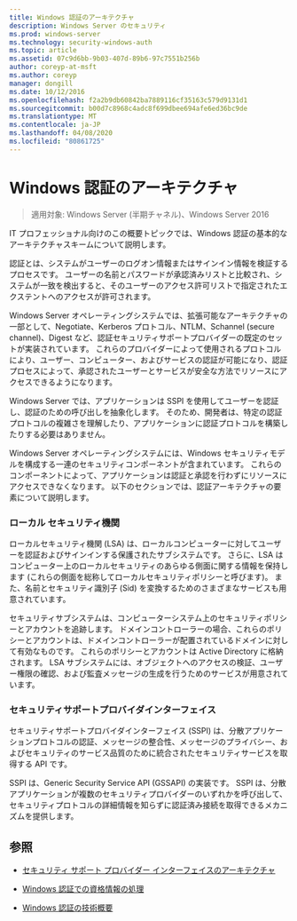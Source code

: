 ```yaml
---
title: Windows 認証のアーキテクチャ
description: Windows Server のセキュリティ
ms.prod: windows-server
ms.technology: security-windows-auth
ms.topic: article
ms.assetid: 07c9d6bb-9b03-407d-89b6-97c7551b256b
author: coreyp-at-msft
ms.author: coreyp
manager: dongill
ms.date: 10/12/2016
ms.openlocfilehash: f2a2b9db60842ba7889116cf35163c579d9131d1
ms.sourcegitcommit: b00d7c8968c4adc8f699dbee694afe6ed36bc9de
ms.translationtype: MT
ms.contentlocale: ja-JP
ms.lasthandoff: 04/08/2020
ms.locfileid: "80861725"
---
```

# <a name="windows-authentication-architecture"></a>Windows 認証のアーキテクチャ

>適用対象: Windows Server (半期チャネル)、Windows Server 2016

IT プロフェッショナル向けのこの概要トピックでは、Windows 認証の基本的なアーキテクチャスキームについて説明します。

認証とは、システムがユーザーのログオン情報またはサインイン情報を検証するプロセスです。 ユーザーの名前とパスワードが承認済みリストと比較され、システムが一致を検出すると、そのユーザーのアクセス許可リストで指定されたエクステントへのアクセスが許可されます。

Windows Server オペレーティングシステムでは、拡張可能なアーキテクチャの一部として、Negotiate、Kerberos プロトコル、NTLM、Schannel (secure channel)、Digest など、認証セキュリティサポートプロバイダーの既定のセットが実装されています。 これらのプロバイダーによって使用されるプロトコルにより、ユーザー、コンピューター、およびサービスの認証が可能になり、認証プロセスによって、承認されたユーザーとサービスが安全な方法でリソースにアクセスできるようになります。

Windows Server では、アプリケーションは SSPI を使用してユーザーを認証し、認証のための呼び出しを抽象化します。 そのため、開発者は、特定の認証プロトコルの複雑さを理解したり、アプリケーションに認証プロトコルを構築したりする必要はありません。

Windows Server オペレーティングシステムには、Windows セキュリティモデルを構成する一連のセキュリティコンポーネントが含まれています。 これらのコンポーネントによって、アプリケーションは認証と承認を行わずにリソースにアクセスできなくなります。 以下のセクションでは、認証アーキテクチャの要素について説明します。

### <a name="local-security-authority"></a>ローカル セキュリティ機関
ローカルセキュリティ機関 (LSA) は、ローカルコンピューターに対してユーザーを認証およびサインインする保護されたサブシステムです。 さらに、LSA はコンピューター上のローカルセキュリティのあらゆる側面に関する情報を保持します (これらの側面を総称してローカルセキュリティポリシーと呼びます)。 また、名前とセキュリティ識別子 (Sid) を変換するためのさまざまなサービスも用意されています。

セキュリティサブシステムは、コンピューターシステム上のセキュリティポリシーとアカウントを追跡します。 ドメインコントローラーの場合、これらのポリシーとアカウントは、ドメインコントローラーが配置されているドメインに対して有効なものです。 これらのポリシーとアカウントは Active Directory に格納されます。 LSA サブシステムには、オブジェクトへのアクセスの検証、ユーザー権限の確認、および監査メッセージの生成を行うためのサービスが用意されています。

### <a name="security-support-provider-interface"></a>セキュリティサポートプロバイダインターフェイス
セキュリティサポートプロバイダインターフェイス (SSPI) は、分散アプリケーションプロトコルの認証、メッセージの整合性、メッセージのプライバシー、およびセキュリティのサービス品質のために統合されたセキュリティサービスを取得する API です。

SSPI は、Generic Security Service API (GSSAPI) の実装です。 SSPI は、分散アプリケーションが複数のセキュリティプロバイダーのいずれかを呼び出して、セキュリティプロトコルの詳細情報を知らずに認証済み接続を取得できるメカニズムを提供します。

## <a name="see-also"></a>参照

-   [セキュリティ サポート プロバイダー インターフェイスのアーキテクチャ](security-support-provider-interface-architecture.md)

-   [Windows 認証での資格情報の処理](credentials-processes-in-windows-authentication.md)

-   [Windows 認証の技術概要](https://technet.microsoft.com/library/dn169029.aspx)


